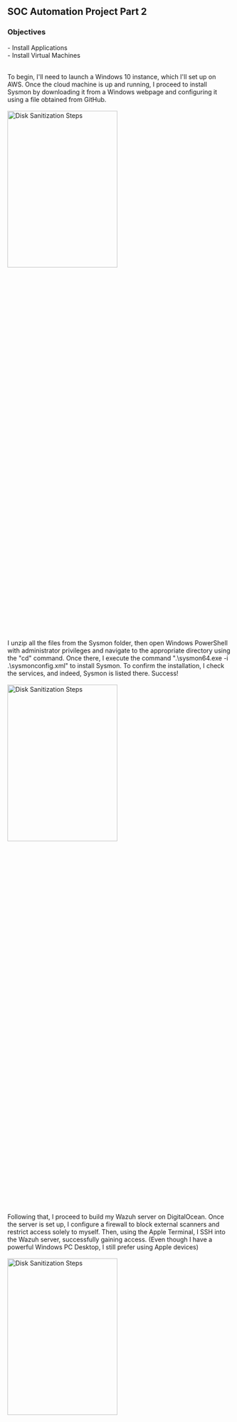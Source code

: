<h2>SOC Automation Project Part 2</h2>

<h3>Objectives</h3>
- Install Applications 
<br />
- Install Virtual Machines
<br />
<br />

To begin, I'll need to launch a Windows 10 instance, which I'll set up on AWS. Once the cloud machine is up and running, I proceed to install Sysmon by downloading it from a Windows webpage and configuring it using a file obtained from GitHub. 
<br />
<br />
<img src="https://github.com/Yagoobz/https-github.com-Yagoobz-SOCAutomationLabPart2/assets/145611184/292bf34a-5175-4b19-a530-6d82bfbcb8b4" height="30%" width="70%" alt="Disk Sanitization Steps"/>

I unzip all the files from the Sysmon folder, then open Windows PowerShell with administrator privileges and navigate to the appropriate directory using the "cd" command. Once there, I execute the command ".\sysmon64.exe -i .\sysmonconfig.xml" to install Sysmon. To confirm the installation, I check the services, and indeed, Sysmon is listed there. Success! 
<br />
<br />
<img src="https://github.com/Yagoobz/SOCAutomationLabPart2/assets/145611184/a8a2cd0e-6787-46d2-b916-9fd62c527dfc" height="30%" width="70%" alt="Disk Sanitization Steps"/>

Following that, I proceed to build my Wazuh server on DigitalOcean. Once the server is set up, I configure a firewall to block external scanners and restrict access solely to myself. Then, using the Apple Terminal, I SSH into the Wazuh server, successfully gaining access. (Even though I have a powerful Windows PC Desktop, I still prefer using Apple devices)
<br />
<br />
<img src="https://github.com/Yagoobz/SOCAutomationLabPart2/assets/145611184/ea3888a5-eac4-430b-9369-a50fbccc05e2" height="30%" width="70%" alt="Disk Sanitization Steps"/>

Following the update and upgrade process, I begin installing Wazuh using a curl command obtained from their website. After a brief wait, the installation completes, and I make note of the username and password provided for accessing the Wazuh dashboard. Using the public IP address of the Wazuh server, I access the webpage via HTTPS, where I input the username and password, successfully gaining entry to the dashboard.
<br />
<br />
<img src="https://github.com/Yagoobz/SOCAutomationLabPart2/assets/145611184/cbf21b1c-4b5f-4576-9a3f-71b3e1107373" height="30%" width="70%" alt="Disk Sanitization Steps"/>

Next, I proceed to install TheHive, following a similar process to installing Wazuh. Using DigitalOcean, I create the server and configure a firewall, then SSH into the server from the Apple Terminal. The installation of TheHive requires three components: Java, Cassandra, and Elasticsearch, all of which I obtained from GitHub. After installing the prerequisites, I proceed to install each component, a process that typically takes about ten minutes to complete.
<br />
<br />
<img src="https://github.com/Yagoobz/SOCAutomationLabPart2/assets/145611184/9d2177fb-fd66-436e-85b9-51fc797e54e9" height="30%" width="70%" alt="Disk Sanitization Steps"/>
